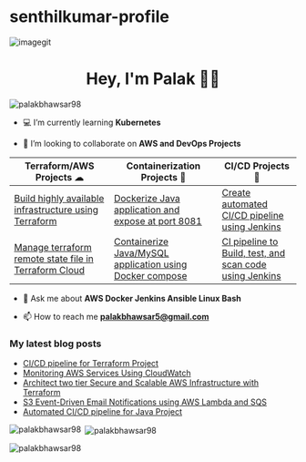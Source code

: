 # senthilkumar-profile

![imagegit](https://user-images.githubusercontent.com/69889600/193552218-0ebf9961-fe69-45bd-98bc-c29771758f59.png)

<h1 align="center">Hey, I'm Palak 👩‍💻</h1>

<p align="left"> <img src="https://komarev.com/ghpvc/?username=palakbhawsar98&label=Profile%20views&color=0e75b6&style=flat" alt="palakbhawsar98" /> </p>

- 💻 I’m currently learning **Kubernetes**

- 🤩 I’m looking to collaborate on **AWS and DevOps Projects**

| Terraform/AWS Projects ☁    | Containerization Projects 🦈    | CI/CD Projects  🔗  |
| -------------              | -------------                 | --------          |
| [Build highly available infrastructure using Terraform](https://github.com/palakbhawsar98/Terraform-Build-highly-available-infrastructure)| [Dockerize Java application and expose at port 8081](https://github.com/palakbhawsar98/DevOps-CI-CD/blob/main/Dockerfile) | [Create automated CI/CD pipeline using Jenkins ](https://github.com/palakbhawsar98/DevOps-CI-CD)           |
| [Manage terraform remote state file in Terraform Cloud](https://github.com/palakbhawsar98/Terraform-remote-state-file-using-terraform-cloud/tree/main) | [Containerize Java/MySQL application using Docker compose](https://github.com/palakbhawsar98/OnlineFitnessAndNutrition/blob/main/docker-compose.yml)                         | [CI pipeline to Build, test, and scan code using Jenkins](https://github.com/palakbhawsar98/Jenkins-Notes/blob/main/CI-using-SonarQube-Checksum-Nexus/Jenkinsfile)           |

- 💬 Ask me about **AWS Docker Jenkins Ansible Linux Bash**

- 📫 How to reach me **palakbhawsar5@gmail.com**


### My latest blog posts
<!-- BLOG-POST-LIST:START -->
- [CI/CD pipeline for Terraform Project](https://palak-bhawsar.hashnode.dev/cicd-pipeline-for-terraform-project)
- [Monitoring AWS Services Using CloudWatch](https://palak-bhawsar.hashnode.dev/monitoring-aws-services-using-cloudwatch)
- [Architect two tier Secure and Scalable AWS Infrastructure with Terraform](https://palak-bhawsar.hashnode.dev/architect-two-tier-secure-and-scalable-aws-infrastructure-with-terraform)
- [S3 Event-Driven Email Notifications using AWS Lambda and SQS](https://palak-bhawsar.hashnode.dev/s3-event-driven-email-notifications-using-aws-lambda-and-sqs)
- [Automated CI/CD pipeline for Java Project](https://palak-bhawsar.hashnode.dev/automated-cicd-pipeline-for-java-project)
<!-- BLOG-POST-LIST:END -->

<p><img align="left" src="https://github-readme-stats.vercel.app/api/top-langs?username=palakbhawsar98&show_icons=true&locale=en&layout=compact" alt="palakbhawsar98" /></p>

<p>&nbsp;<img align="center" src="https://github-readme-stats.vercel.app/api?username=palakbhawsar98&show_icons=true&locale=en" alt="palakbhawsar98" /></p>

<p><img align="center" src="https://github-readme-streak-stats.herokuapp.com/?user=palakbhawsar98&" alt="palakbhawsar98" /></p>
